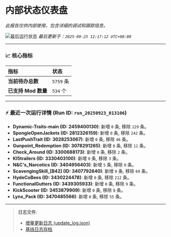 # 内部状态仪表盘

*此报告仅供内部使用，包含详细的调试和跟踪信息。*

![最后运行状态](https://img.shields.io/badge/Last%20Run-Success-green)
*最后更新于：`2025-09-23 12:17:12 UTC+08:00`*

---

### 📈 **核心指标**

| 指标 | 状态 |
| :--- | :--- |
| **当前待办总数** | ``5759`` 条 |
| **已支持 Mod 数量** | ``534`` 个 |

---

### ⚡ **最近一次运行详情 (Run ID: ``run_20250923_013106``)**

*   **Dynamic-Traits-main (ID: 2459400130)**: 新增 `0` 条, 移除 `129` 条。
*   **SpongieOpenJackets (ID: 2812326159)**: 新增 `0` 条, 移除 `242` 条。
*   **LastPushTrait (ID: 3028253067)**: 新增 `0` 条, 移除 `46` 条。
*   **Gunpoint_Redemption (ID: 3078291265)**: 新增 `0` 条, 移除 `11` 条。
*   **Check_Around (ID: 3300688173)**: 新增 `0` 条, 移除 `2` 条。
*   **KI5trailers (ID: 3330403100)**: 新增 `0` 条, 移除 `3` 条。
*   **N&C's_Narcotics (ID: 3404956403)**: 新增 `5` 条, 移除 `0` 条。
*   **ScavengingSkill_[B42] (ID: 3407792640)**: 新增 `0` 条, 移除 `69` 条。
*   **HydeCoBees (ID: 3430224478)**: 新增 `0` 条, 移除 `212` 条。
*   **FunctionalGutters (ID: 3439305933)**: 新增 `0` 条, 移除 `9` 条。
*   **KickScooter (ID: 3453879909)**: 新增 `0` 条, 移除 `8` 条。
*   **Lynx_Pack (ID: 3470485566)**: 新增 `0` 条, 移除 `55` 条。

---

> **日志文件**:
> *   [增量更新日志 (update_log.json)](../data/logs/update_log.json)
> *   [基线日志存档](../data/logs/archive/)
